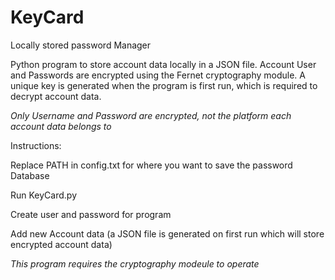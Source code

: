 # KeyCard
Locally stored password Manager

Python program to store account data locally in a JSON file. Account User and Passwords are encrypted using the Fernet cryptography module. A unique key is generated when the program is first run, which is required to decrypt account data.

*Only Username and Password are encrypted, not the platform each account data belongs to*



Instructions:

Replace PATH in config.txt for where you want to save the password Database

Run KeyCard.py

Create user and password for program

Add new Account data (a JSON file is generated on first run which will store encrypted account data)



*This program requires the cryptography modeule to operate*

